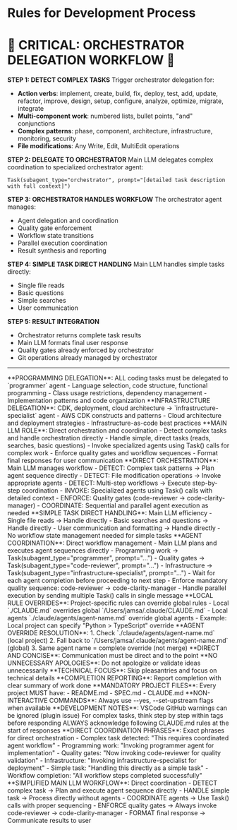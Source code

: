 # Rules for Development Process

# 🚨 CRITICAL: ORCHESTRATOR DELEGATION WORKFLOW 🚨

**STEP 1: DETECT COMPLEX TASKS**
Trigger orchestrator delegation for:
- **Action verbs**: implement, create, build, fix, deploy, test, add, update, refactor, improve, design, setup, configure, analyze, optimize, migrate, integrate
- **Multi-component work**: numbered lists, bullet points, "and" conjunctions
- **Complex patterns**: phase, component, architecture, infrastructure, monitoring, security
- **File modifications**: Any Write, Edit, MultiEdit operations

**STEP 2: DELEGATE TO ORCHESTRATOR**
Main LLM delegates complex coordination to specialized orchestrator agent:

```
Task(subagent_type="orchestrator", prompt="[detailed task description with full context]")
```

**STEP 3: ORCHESTRATOR HANDLES WORKFLOW**
The orchestrator agent manages:
- Agent delegation and coordination
- Quality gate enforcement
- Workflow state transitions
- Parallel execution coordination
- Result synthesis and reporting

**STEP 4: SIMPLE TASK DIRECT HANDLING**
Main LLM handles simple tasks directly:
- Single file reads
- Basic questions
- Simple searches
- User communication

**STEP 5: RESULT INTEGRATION**
- Orchestrator returns complete task results
- Main LLM formats final user response
- Quality gates already enforced by orchestrator
- Git operations already managed by orchestrator

---

<PersistentRules>

<AgentDelegationRules>
<Rule id="programming-delegation">
**PROGRAMMING DELEGATION**: ALL coding tasks must be delegated to `programmer` agent
- Language selection, code structure, functional programming
- Class usage restrictions, dependency management
- Implementation patterns and code organization
</Rule>

<Rule id="infrastructure-delegation">
**INFRASTRUCTURE DELEGATION**: CDK, deployment, cloud architecture → `infrastructure-specialist` agent
- AWS CDK constructs and patterns
- Cloud architecture and deployment strategies
- Infrastructure-as-code best practices
</Rule>

<Rule id="main-llm-coordination">
**MAIN LLM ROLE**: Direct orchestration and coordination
- Detect complex tasks and handle orchestration directly
- Handle simple, direct tasks (reads, searches, basic questions)
- Invoke specialized agents using Task() calls for complex work
- Enforce quality gates and workflow sequences
- Format final responses for user communication
</Rule>

<Rule id="direct-orchestration">
**DIRECT ORCHESTRATION**: Main LLM manages workflow
- DETECT: Complex task patterns → Plan agent sequence directly
- DETECT: File modification operations → Invoke appropriate agents
- DETECT: Multi-step workflows → Execute step-by-step coordination
- INVOKE: Specialized agents using Task() calls with detailed context
- ENFORCE: Quality gates (code-reviewer → code-clarity-manager)
- COORDINATE: Sequential and parallel agent execution as needed
</Rule>

<Rule id="simple-task-handling">
**SIMPLE TASK DIRECT HANDLING**: Main LLM efficiency
- Single file reads → Handle directly
- Basic searches and questions → Handle directly
- User communication and formatting → Handle directly
- No workflow state management needed for simple tasks
</Rule>

<Rule id="agent-coordination">
**AGENT COORDINATION**: Direct workflow management
- Main LLM plans and executes agent sequences directly
- Programming work → Task(subagent_type="programmer", prompt="...")
- Quality gates → Task(subagent_type="code-reviewer", prompt="...")
- Infrastructure → Task(subagent_type="infrastructure-specialist", prompt="...")
- Wait for each agent completion before proceeding to next step
- Enforce mandatory quality sequence: code-reviewer → code-clarity-manager
- Handle parallel execution by sending multiple Task() calls in single message
</Rule>
</AgentDelegationRules>

<RuleInheritance>
<Rule id="local-overrides">
**LOCAL RULE OVERRIDES**: Project-specific rules can override global rules
- Local `./CLAUDE.md` overrides global `/Users/jamsa/.claude/CLAUDE.md`
- Local agents `./claude/agents/agent-name.md` override global agents
- Example: Local project can specify "Python > TypeScript" override
</Rule>

<Rule id="agent-overrides">
**AGENT OVERRIDE RESOLUTION**:
1. Check `./claude/agents/agent-name.md` (local project)
2. Fall back to `/Users/jamsa/.claude/agents/agent-name.md` (global)
3. Same agent name = complete override (not merge)
</Rule>
</RuleInheritance>

<CommunicationStyle>
<Rule id="direct-concise">**DIRECT AND CONCISE**: Communication must be direct and to the point</Rule>
<Rule id="no-apologies">**NO UNNECESSARY APOLOGIES**: Do not apologize or validate ideas unnecessarily</Rule>
<Rule id="technical-focus">**TECHNICAL FOCUS**: Skip pleasantries and focus on technical details</Rule>
<Rule id="completion-summary">**COMPLETION REPORTING**: Report completion with clear summary of work done</Rule>
</CommunicationStyle>

<ProjectStandards>
<Rule id="required-files">
**MANDATORY PROJECT FILES**: Every project MUST have:
- README.md
- SPEC.md
- CLAUDE.md
</Rule>

<Rule id="non-interactive-commands">
**NON-INTERACTIVE COMMANDS**: Always use --yes, --set-upstream flags when available
</Rule>

<Rule id="vscode-warnings">
**DEVELOPMENT NOTES**: VSCode GitHub warnings can be ignored (plugin issue)
</Rule>
</ProjectStandards>

<ThinkingProcess>
<Rule id="step-by-step">
For complex tasks, think step by step within <thinking></thinking> tags before responding
</Rule>

<Rule id="rule-acknowledgment">
ALWAYS acknowledge following CLAUDE.md rules at the start of responses
</Rule>

<Rule id="direct-coordination-phrases">
**DIRECT COORDINATION PHRASES**: Exact phrases for direct orchestration
- Complex task detected: "This requires coordinated agent workflow"
- Programming work: "Invoking programmer agent for implementation"
- Quality gates: "Now invoking code-reviewer for quality validation"
- Infrastructure: "Invoking infrastructure-specialist for deployment"
- Simple task: "Handling this directly as a simple task"
- Workflow completion: "All workflow steps completed successfully"
</Rule>

<Rule id="simplified-main-llm">
**SIMPLIFIED MAIN LLM WORKFLOW**: Direct coordination
- DETECT complex task → Plan and execute agent sequence directly
- HANDLE simple task → Process directly without agents
- COORDINATE agents → Use Task() calls with proper sequencing
- ENFORCE quality gates → Always invoke code-reviewer → code-clarity-manager
- FORMAT final response → Communicate results to user
</Rule>
</ThinkingProcess>